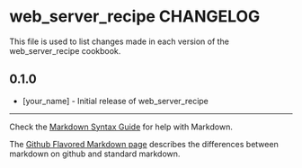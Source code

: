 # web_server_recipe CHANGELOG

This file is used to list changes made in each version of the web_server_recipe cookbook.

## 0.1.0
- [your_name] - Initial release of web_server_recipe

- - -
Check the [Markdown Syntax Guide](http://daringfireball.net/projects/markdown/syntax) for help with Markdown.

The [Github Flavored Markdown page](http://github.github.com/github-flavored-markdown/) describes the differences between markdown on github and standard markdown.
